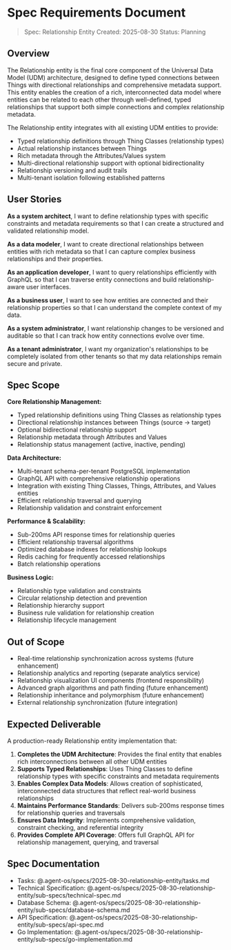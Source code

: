 # Spec Requirements Document

> Spec: Relationship Entity
> Created: 2025-08-30
> Status: Planning

## Overview

The Relationship entity is the final core component of the Universal Data Model (UDM) architecture, designed to define typed connections between Things with directional relationships and comprehensive metadata support. This entity enables the creation of a rich, interconnected data model where entities can be related to each other through well-defined, typed relationships that support both simple connections and complex relationship metadata.

The Relationship entity integrates with all existing UDM entities to provide:
- Typed relationship definitions through Thing Classes (relationship types)
- Actual relationship instances between Things
- Rich metadata through the Attributes/Values system
- Multi-directional relationship support with optional bidirectionality
- Relationship versioning and audit trails
- Multi-tenant isolation following established patterns

## User Stories

**As a system architect**, I want to define relationship types with specific constraints and metadata requirements so that I can create a structured and validated relationship model.

**As a data modeler**, I want to create directional relationships between entities with rich metadata so that I can capture complex business relationships and their properties.

**As an application developer**, I want to query relationships efficiently with GraphQL so that I can traverse entity connections and build relationship-aware user interfaces.

**As a business user**, I want to see how entities are connected and their relationship properties so that I can understand the complete context of my data.

**As a system administrator**, I want relationship changes to be versioned and auditable so that I can track how entity connections evolve over time.

**As a tenant administrator**, I want my organization's relationships to be completely isolated from other tenants so that my data relationships remain secure and private.

## Spec Scope

**Core Relationship Management:**
- Typed relationship definitions using Thing Classes as relationship types
- Directional relationship instances between Things (source -> target)
- Optional bidirectional relationship support
- Relationship metadata through Attributes and Values
- Relationship status management (active, inactive, pending)

**Data Architecture:**
- Multi-tenant schema-per-tenant PostgreSQL implementation
- GraphQL API with comprehensive relationship operations
- Integration with existing Thing Classes, Things, Attributes, and Values entities
- Efficient relationship traversal and querying
- Relationship validation and constraint enforcement

**Performance & Scalability:**
- Sub-200ms API response times for relationship queries
- Efficient relationship traversal algorithms
- Optimized database indexes for relationship lookups
- Redis caching for frequently accessed relationships
- Batch relationship operations

**Business Logic:**
- Relationship type validation and constraints
- Circular relationship detection and prevention
- Relationship hierarchy support
- Business rule validation for relationship creation
- Relationship lifecycle management

## Out of Scope

- Real-time relationship synchronization across systems (future enhancement)
- Relationship analytics and reporting (separate analytics service)
- Relationship visualization UI components (frontend responsibility)
- Advanced graph algorithms and path finding (future enhancement)
- Relationship inheritance and polymorphism (future enhancement)
- External relationship synchronization (future integration)

## Expected Deliverable

A production-ready Relationship entity implementation that:

1. **Completes the UDM Architecture**: Provides the final entity that enables rich interconnections between all other UDM entities
2. **Supports Typed Relationships**: Uses Thing Classes to define relationship types with specific constraints and metadata requirements
3. **Enables Complex Data Models**: Allows creation of sophisticated, interconnected data structures that reflect real-world business relationships
4. **Maintains Performance Standards**: Delivers sub-200ms response times for relationship queries and traversals
5. **Ensures Data Integrity**: Implements comprehensive validation, constraint checking, and referential integrity
6. **Provides Complete API Coverage**: Offers full GraphQL API for relationship management, querying, and traversal

## Spec Documentation

- Tasks: @.agent-os/specs/2025-08-30-relationship-entity/tasks.md
- Technical Specification: @.agent-os/specs/2025-08-30-relationship-entity/sub-specs/technical-spec.md
- Database Schema: @.agent-os/specs/2025-08-30-relationship-entity/sub-specs/database-schema.md
- API Specification: @.agent-os/specs/2025-08-30-relationship-entity/sub-specs/api-spec.md
- Go Implementation: @.agent-os/specs/2025-08-30-relationship-entity/sub-specs/go-implementation.md
